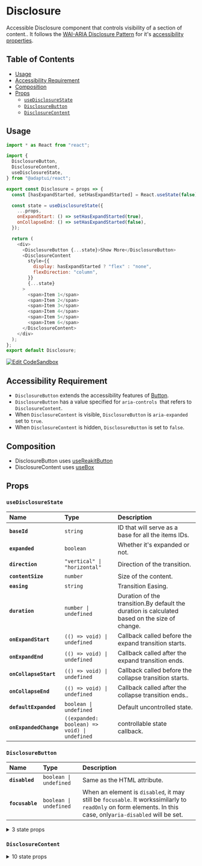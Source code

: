 # Disclosure

Accessible Disclosure component that controls visibility of a section of
content.. It follows the
[WAI-ARIA Disclosure Pattern](https://www.w3.org/TR/wai-aria-practices/#disclosure)
for it's
[accessibility properties](https://www.w3.org/TR/wai-aria-practices/#wai-aria-roles-states-and-properties-8).

## Table of Contents

- [Usage](#usage)
- [Accessibility Requirement](#accessibility-requirement)
- [Composition](#composition)
- [Props](#props)
  - [`useDisclosureState`](#usedisclosurestate)
  - [`DisclosureButton`](#disclosurebutton)
  - [`DisclosureContent`](#disclosurecontent)

## Usage

```js
import * as React from "react";

import {
  DisclosureButton,
  DisclosureContent,
  useDisclosureState,
} from "@adaptui/react";

export const Disclosure = props => {
  const [hasExpandStarted, setHasExpandStarted] = React.useState(false);

  const state = useDisclosureState({
    ...props,
    onExpandStart: () => setHasExpandStarted(true),
    onCollapseEnd: () => setHasExpandStarted(false),
  });

  return (
    <div>
      <DisclosureButton {...state}>Show More</DisclosureButton>
      <DisclosureContent
        style={{
          display: hasExpandStarted ? "flex" : "none",
          flexDirection: "column",
        }}
        {...state}
      >
        <span>Item 1</span>
        <span>Item 2</span>
        <span>Item 3</span>
        <span>Item 4</span>
        <span>Item 5</span>
        <span>Item 6</span>
      </DisclosureContent>
    </div>
  );
};
export default Disclosure;
```

[![Edit CodeSandbox](https://img.shields.io/badge/Disclosure%20Basic-Open%20On%20CodeSandbox-%230971f1?style=for-the-badge&logo=codesandbox&labelColor=151515)](https://codesandbox.io/s/d2c5j)

## Accessibility Requirement

- `DisclosureButton` extends the accessibility features of
  [Button](https://www.w3.org/TR/wai-aria-practices/#button).
- `DisclosureButton` has a value specified for `aria-controls `that refers to
  `DisclosureContent`.
- When `DisclosureContent` is visible, `DisclosureButton` is `aria-expanded` set
  to `true`.
- When `DisclosureContent` is hidden, `DisclosureButton` is set to `false`.

## Composition

- DisclosureButton uses [useReakitButton](undefined)
- DisclosureContent uses [useBox](https://reakit.io/docs/box)

## Props

### `useDisclosureState`

| Name                   | Type                                                        | Description                                                                                   |
| :--------------------- | :---------------------------------------------------------- | :-------------------------------------------------------------------------------------------- |
| **`baseId`**           | <code>string</code>                                         | ID that will serve as a base for all the items IDs.                                           |
| **`expanded`**         | <code>boolean</code>                                        | Whether it's expanded or not.                                                                 |
| **`direction`**        | <code>&#34;vertical&#34; \| &#34;horizontal&#34;</code>     | Direction of the transition.                                                                  |
| **`contentSize`**      | <code>number</code>                                         | Size of the content.                                                                          |
| **`easing`**           | <code>string</code>                                         | Transition Easing.                                                                            |
| **`duration`**         | <code>number \| undefined</code>                            | Duration of the transition.By default the duration is calculated based on the size of change. |
| **`onExpandStart`**    | <code>(() =&#62; void) \| undefined</code>                  | Callback called before the expand transition starts.                                          |
| **`onExpandEnd`**      | <code>(() =&#62; void) \| undefined</code>                  | Callback called after the expand transition ends.                                             |
| **`onCollapseStart`**  | <code>(() =&#62; void) \| undefined</code>                  | Callback called before the collapse transition starts.                                        |
| **`onCollapseEnd`**    | <code>(() =&#62; void) \| undefined</code>                  | Callback called after the collapse transition ends..                                          |
| **`defaultExpanded`**  | <code>boolean \| undefined</code>                           | Default uncontrolled state.                                                                   |
| **`onExpandedChange`** | <code>((expanded: boolean) =&#62; void) \| undefined</code> | controllable state callback.                                                                  |

### `DisclosureButton`

| Name            | Type                              | Description                                                                                                                                                  |
| :-------------- | :-------------------------------- | :----------------------------------------------------------------------------------------------------------------------------------------------------------- |
| **`disabled`**  | <code>boolean \| undefined</code> | Same as the HTML attribute.                                                                                                                                  |
| **`focusable`** | <code>boolean \| undefined</code> | When an element is `disabled`, it may still be `focusable`. It workssimilarly to `readOnly` on form elements. In this case, only`aria-disabled` will be set. |

<details><summary>3 state props</summary>
> These props are returned by the state hook. You can spread them into this component (`{...state}`) or pass them separately. You can also provide these props from your own state logic.

| Name           | Type                        | Description                                         |
| :------------- | :-------------------------- | :-------------------------------------------------- |
| **`expanded`** | <code>boolean</code>        | Whether it's expanded or not.                       |
| **`baseId`**   | <code>string</code>         | ID that will serve as a base for all the items IDs. |
| **`toggle`**   | <code>() =&#62; void</code> | Toggles the `expanded` state                        |

</details>

### `DisclosureContent`

<details><summary>10 state props</summary>
> These props are returned by the state hook. You can spread them into this component (`{...state}`) or pass them separately. You can also provide these props from your own state logic.

| Name                  | Type                                                    | Description                                                                                   |
| :-------------------- | :------------------------------------------------------ | :-------------------------------------------------------------------------------------------- |
| **`expanded`**        | <code>boolean</code>                                    | Whether it's expanded or not.                                                                 |
| **`baseId`**          | <code>string</code>                                     | ID that will serve as a base for all the items IDs.                                           |
| **`direction`**       | <code>&#34;vertical&#34; \| &#34;horizontal&#34;</code> | Direction of the transition.                                                                  |
| **`contentSize`**     | <code>number</code>                                     | Size of the content.                                                                          |
| **`easing`**          | <code>string</code>                                     | Transition Easing.                                                                            |
| **`duration`**        | <code>number \| undefined</code>                        | Duration of the transition.By default the duration is calculated based on the size of change. |
| **`onExpandStart`**   | <code>(() =&#62; void) \| undefined</code>              | Callback called before the expand transition starts.                                          |
| **`onExpandEnd`**     | <code>(() =&#62; void) \| undefined</code>              | Callback called after the expand transition ends.                                             |
| **`onCollapseStart`** | <code>(() =&#62; void) \| undefined</code>              | Callback called before the collapse transition starts.                                        |
| **`onCollapseEnd`**   | <code>(() =&#62; void) \| undefined</code>              | Callback called after the collapse transition ends..                                          |

</details>

